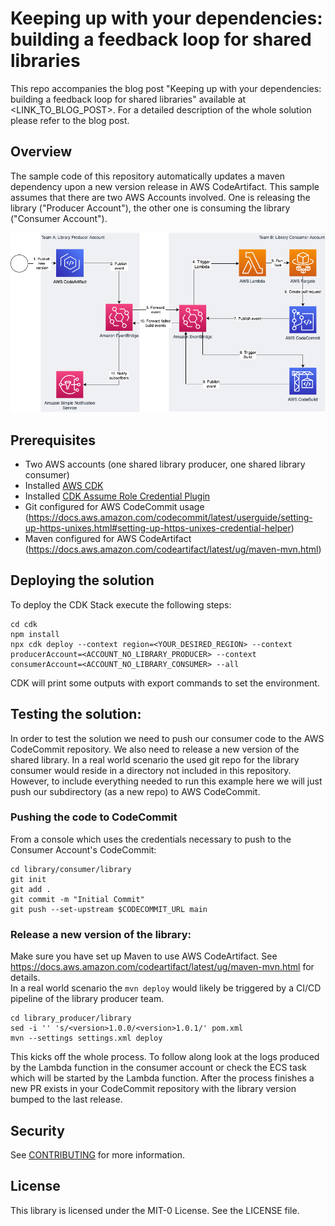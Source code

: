 # Keeping up with your dependencies: building a feedback loop for shared libraries
This repo accompanies the blog post "Keeping up with your dependencies: building a feedback loop for shared libraries" available at <LINK_TO_BLOG_POST>.
For a detailed description of the whole solution please refer to the blog post.

## Overview

The sample code of this repository automatically updates a maven dependency upon a new version release in AWS CodeArtifact.
This sample assumes that there are two AWS Accounts involved. One is releasing the library ("Producer Account"), the other one is consuming the library ("Consumer Account").


![Overview](doc/Blogpost_Shared_Libs.png)

## Prerequisites

- Two AWS accounts (one shared library producer, one shared library consumer)
- Installed [AWS CDK](https://docs.aws.amazon.com/cdk/latest/guide/getting_started.html#getting_started_install)
- Installed [CDK Assume Role Credential Plugin](https://github.com/aws-samples/cdk-assume-role-credential-plugin)  
- Git configured for AWS CodeCommit usage (https://docs.aws.amazon.com/codecommit/latest/userguide/setting-up-https-unixes.html#setting-up-https-unixes-credential-helper)
- Maven configured for AWS CodeArtifact (https://docs.aws.amazon.com/codeartifact/latest/ug/maven-mvn.html)


## Deploying the solution

To deploy the CDK Stack execute the following steps:

```
cd cdk
npm install
npx cdk deploy --context region=<YOUR_DESIRED_REGION> --context producerAccount=<ACCOUNT_NO_LIBRARY_PRODUCER> --context consumerAccount=<ACCOUNT_NO_LIBRARY_CONSUMER> --all
```

CDK will print some outputs with export commands to set the environment.


## Testing the solution:
In order to test the solution we need to push our consumer code to the AWS CodeCommit repository. We also need to release a new version of the shared library.
In a real world scenario the used git repo for the library consumer would reside in a directory not included in this repository. However, to include everything needed to run this example here we will just push our subdirectory (as a new repo) to AWS CodeCommit.  


### Pushing the code to CodeCommit
From a console which uses the credentials necessary to push to the Consumer Account's CodeCommit:
```
cd library/consumer/library
git init
git add .
git commit -m "Initial Commit"
git push --set-upstream $CODECOMMIT_URL main
``` 

### Release a new version of the library:
Make sure you have set up Maven to use AWS CodeArtifact. See https://docs.aws.amazon.com/codeartifact/latest/ug/maven-mvn.html for details.  
In a real world scenario the `mvn deploy` would likely be triggered by a CI/CD pipeline of the library producer team. 

```
cd library_producer/library
sed -i '' 's/<version>1.0.0/<version>1.0.1/' pom.xml
mvn --settings settings.xml deploy
```

This kicks off the whole process. To follow along look at the logs produced by the Lambda function in the consumer account or check the ECS task which will be started by the Lambda function.
After the process finishes a new PR exists in your CodeCommit repository with the library version bumped to the last release.


## Security

See [CONTRIBUTING](CONTRIBUTING.md#security-issue-notifications) for more information.

## License

This library is licensed under the MIT-0 License. See the LICENSE file.

